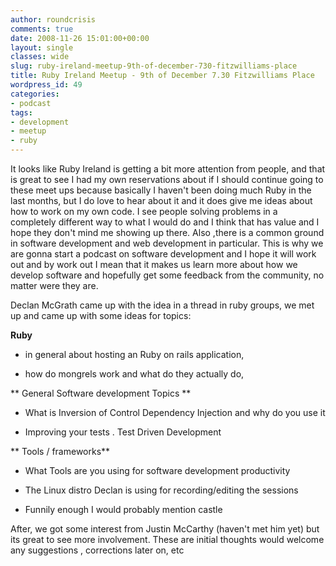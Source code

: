 ```yaml
---
author: roundcrisis
comments: true
date: 2008-11-26 15:01:00+00:00
layout: single
classes: wide
slug: ruby-ireland-meetup-9th-of-december-730-fitzwilliams-place
title: Ruby Ireland Meetup - 9th of December 7.30 Fitzwilliams Place
wordpress_id: 49
categories:
- podcast
tags:
- development
- meetup
- ruby
---
```


It looks like Ruby Ireland is getting a bit more attention from people, and that is great to see
I had my own reservations about if I should continue going to these meet ups because basically I haven't been doing much Ruby in the last months, but I do love to hear about it and it does give me ideas about how to work on my own code. I see people solving problems in a completely different way to  what I would do and I think that has value and I hope they don't mind me showing up there.
Also ,there is a common ground in software development and web development in particular. This is why we are gonna start a podcast on software development and I hope it will work out
and by work out I mean that it makes us learn more about how we develop software and hopefully get some feedback from the community, no matter were they are.

Declan McGrath came up with the idea in a thread in ruby groups, we met up and came up with some ideas for topics:

**Ruby**



	
  * in general about hosting an Ruby on rails application,

	
  * how do mongrels work and what do they actually do,


** General Software development Topics **



	
  * What is Inversion of Control  Dependency Injection and why do you use it

	
  * Improving your tests . Test Driven Development


** Tools / frameworks**



	
  * What Tools are you using for software development productivity

	
  * The Linux distro Declan is using for recording/editing the sessions

	
  * Funnily enough I would probably mention castle


After, we got some interest from Justin McCarthy (haven't met him yet) but its great to see more involvement.
These are initial thoughts would welcome any suggestions , corrections later on, etc
